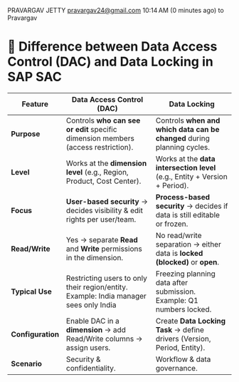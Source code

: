 
PRAVARGAV JETTY <pravargav24@gmail.com>
10:14 AM (0 minutes ago)
to Pravargav

# 🔑 Difference between Data Access Control (DAC) and Data Locking in SAP SAC  

| Feature            | Data Access Control (DAC)                                                                 | Data Locking                                                                 |
|--------------------|-------------------------------------------------------------------------------------------|------------------------------------------------------------------------------|
| **Purpose**        | Controls **who can see or edit** specific dimension members (access restriction).         | Controls **when and which data can be changed** during planning cycles.      |
| **Level**          | Works at the **dimension level** (e.g., Region, Product, Cost Center).                    | Works at the **data intersection level** (e.g., Entity + Version + Period).  |
| **Focus**          | **User-based security** → decides visibility & edit rights per user/team.                 | **Process-based security** → decides if data is still editable or frozen.    |
| **Read/Write**     | Yes → separate **Read** and **Write** permissions in the dimension.                       | No read/write separation → either data is **locked (blocked)** or **open**. |
| **Typical Use**    | Restricting users to only their region/entity. <br> Example: India manager sees only India | Freezing planning data after submission. <br> Example: Q1 numbers locked.    |
| **Configuration**  | Enable DAC in a **dimension** → add Read/Write columns → assign users.                     | Create **Data Locking Task** → define drivers (Version, Period, Entity).     |
| **Scenario**       | Security & confidentiality.                                                               | Workflow & data governance.                                                  |
